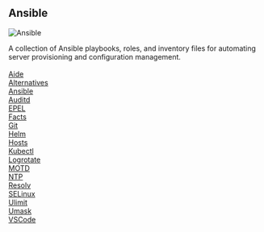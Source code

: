 Ansible
-------

![Ansible](https://skillicons.dev/icons?i=ansible) <br>

A collection of Ansible playbooks, roles, and inventory files for automating server provisioning and configuration management. <br>
<br>
[Aide](https://github.com/itscturner/ansible/tree/main/roles/aide) <br>
[Alternatives](https://github.com/itscturner/ansible/tree/main/roles/alternatives) <br>
[Ansible](https://github.com/itscturner/ansible/tree/main/roles/ansible) <br>
[Auditd](https://github.com/itscturner/ansible/tree/main/roles/auditd) <br>
[EPEL](https://github.com/itscturner/ansible/tree/main/roles/epel) <br>
[Facts](https://github.com/itscturner/ansible/tree/main/roles/facts) <br>
[Git](https://github.com/itscturner/ansible/tree/main/roles/git) <br>
[Helm](https://github.com/itscturner/ansible/tree/main/roles/helm) <br>
[Hosts](https://github.com/itscturner/ansible/tree/main/roles/hosts) <br>
[Kubectl](https://github.com/itscturner/ansible/tree/main/roles/kubectl) <br>
[Logrotate](https://github.com/itscturner/ansible/tree/main/roles/logrotate) <br>
[MOTD](https://github.com/itscturner/ansible/tree/main/roles/motd) <br>
[NTP](https://github.com/itscturner/ansible/tree/main/roles/ntp) <br>
[Resolv](https://github.com/itscturner/ansible/tree/main/roles/resolv) <br>
[SELinux](https://github.com/itscturner/ansible/tree/main/roles/selinux) <br>
[Ulimit](https://github.com/itscturner/ansible/tree/main/roles/ulimit) <br>
[Umask](https://github.com/itscturner/ansible/tree/main/roles/umask) <br>
[VSCode](https://github.com/itscturner/ansible/tree/main/roles/vscode) <br>
